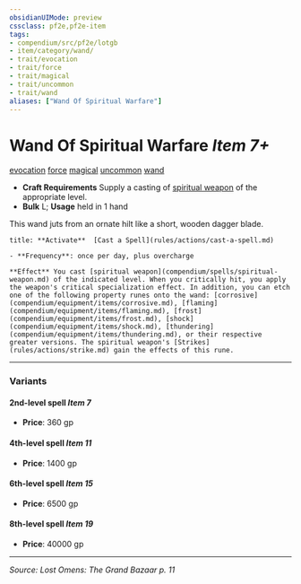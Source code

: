 ```yaml
---
obsidianUIMode: preview
cssclass: pf2e,pf2e-item
tags:
- compendium/src/pf2e/lotgb
- item/category/wand/
- trait/evocation
- trait/force
- trait/magical
- trait/uncommon
- trait/wand
aliases: ["Wand Of Spiritual Warfare"]
---
```

# Wand Of Spiritual Warfare *Item 7+*  
[evocation](rules/traits/evocation.md "Evocation School Trait")  [force](rules/traits/force.md "Force Energy & Element Trait")  [magical](rules/traits/magical.md "Magical Item Trait")  [uncommon](rules/traits/uncommon.md "Uncommon Rarity Trait")  [wand](rules/traits/wand.md "Wand Item Trait")  

- **Craft Requirements** Supply a casting of [spiritual weapon](compendium/spells/spiritual-weapon.md) of the appropriate level.
- **Bulk** L; **Usage** held in 1 hand

This wand juts from an ornate hilt like a short, wooden dagger blade.

```ad-embed-ability
title: **Activate**  [Cast a Spell](rules/actions/cast-a-spell.md)

- **Frequency**: once per day, plus overcharge

**Effect** You cast [spiritual weapon](compendium/spells/spiritual-weapon.md) of the indicated level. When you critically hit, you apply the weapon's critical specialization effect. In addition, you can etch one of the following property runes onto the wand: [corrosive](compendium/equipment/items/corrosive.md), [flaming](compendium/equipment/items/flaming.md), [frost](compendium/equipment/items/frost.md), [shock](compendium/equipment/items/shock.md), [thundering](compendium/equipment/items/thundering.md), or their respective greater versions. The spiritual weapon's [Strikes](rules/actions/strike.md) gain the effects of this rune.
```

---
### Variants

#### 2nd-level spell *Item 7*

- **Price**: 360 gp

#### 4th-level spell *Item 11*

- **Price**: 1400 gp

#### 6th-level spell *Item 15*

- **Price**: 6500 gp

#### 8th-level spell *Item 19*

- **Price**: 40000 gp

---
*Source: Lost Omens: The Grand Bazaar p. 11*